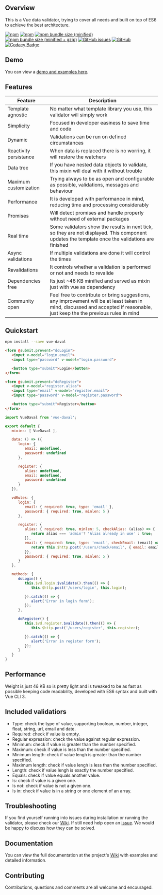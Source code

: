 ## Overview

This is a Vue data validator, trying to cover all needs and built on top of ES6 to achieve the best architecture.

[![npm](https://img.shields.io/npm/v/vue-daval.svg?style=flat-square)](https://www.npmjs.com/package/vue-daval)
[![npm](https://img.shields.io/npm/dt/vue-daval.svg?style=flat-square)](https://www.npmjs.com/package/vue-daval)
[![npm bundle size (minified)](https://img.shields.io/bundlephobia/min/vue-daval.svg?style=flat-square)](https://www.npmjs.com/package/vue-daval)
[![npm bundle size (minified + gzip)](https://img.shields.io/bundlephobia/minzip/vue-daval.svg?style=flat-square)](https://www.npmjs.com/package/vue-daval)
[![GitHub issues](https://img.shields.io/github/issues-raw/deulos/vue-daval.svg?style=flat-square)](https://www.npmjs.com/package/vue-daval)
[![GitHub](https://img.shields.io/github/license/mashape/apistatus.svg?style=flat-square)](https://www.npmjs.com/package/vue-daval)
[![Codacy Badge](https://img.shields.io/codacy/coverage/16ba5056c78347f19ae7fafaeb6c30eb.svg)](https://www.npmjs.com/package/vue-daval)

## Demo

You can view a [demo and examples here](https://deulos.github.io/vue-daval/).

## Features

| Feature | Description |
|---------|-------------|
| Template agnostic | No matter what template library you use, this validator will simply work |
| Simplicity | Focused in developer easiness to save time and code |
| Dynamic | Validations can be run on defined circumstances |
| Reactivity persistance | When data is replaced there is no worring, it will restore the watchers |
| Data tree | If you have nested data objects to validate, this mixin will deal with it without trouble |
| Maximum customization | Trying always to be as open and configurable as possible, validations, messages and behaviour |
| Performance | It is developed with performance in mind, reducing time and processing considerably |
| Promises | Will detect promises and handle properly without need of external packages |
| Real time | Some validators show the results in next tick, so they are not displayed. This component updates the template once the validations are finished |
| Async validations | If multiple validations are done it will control the times |
| Revalidations | It controls whether a validation is performed or not and needs to revalide |
| Dependencies free | Its just ~46 KB minified and served as mixin just with vue as dependency |
| Community open | Feel free to contribute or bring suggestions, any improvement will be at least taken in mind, discussed and accepted if reasonable, just keep the the previous rules in mind |

## Quickstart

``` bash
npm install --save vue-daval
```

``` html
<form @submit.prevent="doLogin">
   <input v-model="login.email">
   <input type="password" v-model="login.password">

   <button type="submit">Login</button>
</form>

<form @submit.prevent="doRegister">
   <input v-model="register.alias">
   <input type="email" v-model="register.email">
   <input type="password" v-model="register.password">

   <button type="submit">Register</button>
</form>
```

``` javascript
import VueDaval from 'vue-daval';

export default {
   mixins: [ VueDaval ],

   data: () => ({
      login: {
         email: undefined,
         password: undefined
      },

      register: {
         alias: undefined,
         email: undefined,
         password: undefined
      }
   }),

   vdRules: {
      login: {
         email: { required: true, type: 'email' },
         password: { required: true, minlen: 5 }
      },

      register: {
         alias: { required: true, minlen: 5, checkAlias: (alias) => {
            return alias === 'admin'? 'Alias already in use' : true;
         }},
         email: { required: true, type: 'email', checkEmail: (email) => {
            return this.$http.post('/users/check/email', { email: email });
         }},
         password: { required: true, minlen: 5 }
      }
   },

   methods: {
      doLogin() {
         this.$vd.login.$validate().then(() => {
            this.$http.post('/users/login', this.login);

         }).catch(() => {
            alert('Error in login form');
         });
      },

      doRegister() {
         this.$vd.register.$validate().then(() => {
            this.$http.post('/users/register', this.register);

         }).catch(() => {
            alert('Error in register form');
         });
      }
   }
}
```

## Performance

Weight is just 46 KB so is pretty light and is tweaked to be as fast as possible keeping code readability, developed with ES6 syntax and built with Vue CLI 3.

## Included validatiors

* Type: check the type of value, supporting boolean, number, integer, float, string, url, email and date.
* Required: check if value is empty.
* Regular expression: check the value against regular expression.
* Minimum: check if value is greater than the number specified.
* Maximum: check if value is less than the number specified.
* Minimum length: check if value lengh is greater than the number specified.
* Maximum length: check if value lengh is less than the number specified.
* Length: check if value lengh is exactly the number specified.
* Equals: check if value equals another value.
* Is: check if value is a given one.
* Is not: check if value is not a given one.
* Is in: check if value is in a string or one element of an array.

## Troubleshooting

If you find yourself running into issues during installation or running the validator, please check our [Wiki](https://github.com/deulos/vue-daval/wiki). If still need help open an [issue](https://github.com/deulos/vue-daval/issues/new). We would be happy to discuss how they can be solved.

## Documentation

You can view the full documentation at the project's [Wiki](https://github.com/deulos/vue-daval/wiki) with examples and detailed information.

## Contributing

Contributions, questions and comments are all welcome and encouraged.
